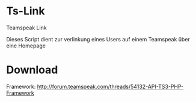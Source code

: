 # Ts-Link
Teamspeak Link

Dieses Script dient zur verlinkung eines Users auf einem Teamspeak über eine Homepage

# Download
Framework: http://forum.teamspeak.com/threads/54132-API-TS3-PHP-Framework